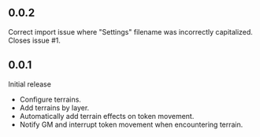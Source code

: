 ## 0.0.2
Correct import issue where "Settings" filename was incorrectly capitalized. Closes issue #1.

## 0.0.1
Initial release

- Configure terrains.
- Add terrains by layer.
- Automatically add terrain effects on token movement.
- Notify GM and interrupt token movement when encountering terrain.

